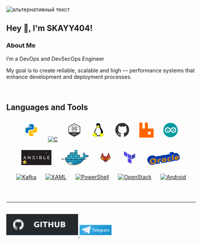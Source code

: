 <img src="video.gif" alt="альтернативный текст">

## **Hey 👋, I'm  SKAYY404!**  

### About Me  
I’m a DevOps and DevSecOps
 Engineer

My goal is to create reliable, scalable
and high — performance systems
 that enhance development and deployment processes.
  
  

</td><td valign="top" width="50%">



</td></tr></table>  

<br/>  

## Languages and Tools  
<div align="center">  
<a href="https://www.python.org/" target="_blank"><img style="margin: 10px" src="python.gif" alt="Python" height="40" /></a>  
<a href="https://www.cprogramming.com/" target="_blank"><img style="margin: 10px" src="https://profilinator.rishav.dev/skills-assets/c-original.svg" alt="C" height="40" /></a>  
<a href="https://www.mysql.com/" target="_blank"><img style="margin: 10px" src="sql1.gif" alt="MySQL" height="40" /></a>
<!-- <a href="https://www.nginx.com/" target="_blank"><img style="margin: 10px" src="nginx.png" alt="Nginx" height="40" /></a>   -->
<!-- <a href="https://kubernetes.io/" target="_blank"><img style="margin: 10px" src="Kubernetes.gif" alt="Kubernetes" height="40" /></a>  
<a href="https://www.gnu.org/software/bash/" target="_blank"><img style="margin: 10px" src="bash.gif" alt="Bash" height="40" /></a>   -->
<a href="https://www.linux.org/" target="_blank"><img style="margin: 10px" src="linux.gif" alt="Linux" height="40" /></a>  
<!-- <a href="https://www.jenkins.io/" target="_blank"><img style="margin: 10px" src="jenkins.gif" alt="Jenkins" height="40" /></a>   -->
<a href="https://github.com/" target="_blank"><img style="margin: 10px" src="github.gif" alt="Git" height="40" /></a>  
<a href="https://www.rabbitmq.com/" target="_blank"><img style="margin: 10px" src="RabbitMQ.png" alt="RabbitMQ" height="40" /></a>  
<a href="https://www.arduino.cc/" target="_blank"><img style="margin: 10px" src="arduino.gif" alt="Arduino" height="40" /></a>  
<!-- <a href="https://graphql.org/" target="_blank"><img style="margin: 10px" src="graphql.gif" alt="GraphQL" height="40" /></a>   -->
<a href="https://www.ansible.com/" target="_blank"><img style="margin: 10px" src="ansible.gif" alt="Ansible" height="40" /></a>  
<a href="https://www.docker.com/" target="_blank"><img style="margin: 10px" src="docker.gif" alt="Docker" height="40" /></a>  
<a href="https://about.gitlab.com/" target="_blank"><img style="margin: 10px" src="gitlab.gif" alt="GitLab" height="40" /></a>    
<a href="https://www.terraform.io/" target="_blank"><img style="margin: 10px" src="terraform.png" alt="Terraform" height="40" /></a>  
<a href="https://www.oracle.com/in/index.html" target="_blank"><img style="margin: 10px" src="oracle.gif" alt="Oracle" height="40" /></a>  
<a href="https://kafka.apache.org/" target="_blank"><img style="margin: 10px" src="https://profilinator.rishav.dev/skills-assets/apache_kafka-icon.svg" alt="Kafka" height="25" /></a>  
<a href="https://docs.microsoft.com/en-us/dotnet/desktop/wpf/xaml/" target="_blank"><img style="margin: 10px" src="https://profilinator.rishav.dev/skills-assets/xaml.png" alt="XAML" height="25" /></a>  
<a href="https://docs.microsoft.com/en-us/powershell/" target="_blank"><img style="margin: 10px" src="https://profilinator.rishav.dev/skills-assets/powershell.png" alt="PowerShell" height="25" /></a>  
<a href="https://www.openstack.org/" target="_blank"><img style="margin: 10px" src="https://profilinator.rishav.dev/skills-assets/openstack.png" alt="OpenStack" height="25" /></a>  
<a href="https://www.android.com/intl/en_in/" target="_blank"><img style="margin: 10px" src="https://profilinator.rishav.dev/skills-assets/android-original-wordmark.svg" alt="Android" height="25" /></a>  
</div>  

<br/>  





</td></tr></table>  

<br/>  

----

<br/>  

<a href="https://github.com/SKAYY404" target="_blank">
<img src='git.svg' alt=github style="margin-bottom: 5px;" />
</a>  
  <a href="https://github.com/SKAYY404" target="_blank">
<img src='telegram.png' alt=github style="margin-bottom: 5px;" height="27"  />
</a> 

<br/>  

  

<br/>  


